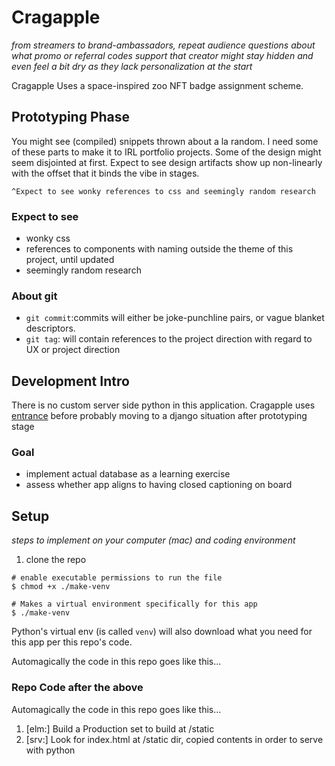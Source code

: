 
# Cragapple
_from streamers to brand-ambassadors,  repeat audience questions about what promo or referral codes support that creator might stay hidden and even feel a bit dry as they lack personalization at the start_

Cragapple Uses a space-inspired zoo NFT badge assignment scheme.


## Prototyping Phase
 You might see (compiled) snippets thrown about a la random. I need some of these parts to make it to IRL portfolio projects.  Some of the design might seem disjointed at first.  Expect to see design artifacts show up non-linearly with the offset that it binds the vibe in stages.
 
    ^Expect to see wonky references to css and seemingly random research
 
### Expect to see

- wonky css
- references to components with naming outside the theme of this project, until updated
- seemingly random research

### About git

- ```git commit```:commits will either be joke-punchline pairs, or vague blanket descriptors.
- ```git tag```: will contain references to the project direction with regard to UX or project direction



## Development Intro
There is no custom server side python in this application.  Cragapple uses [entrance](https://github.com/ensoft/entrance) before probably moving to a django situation after prototyping stage



### Goal
- implement actual database as a learning exercise
- assess whether app aligns to having closed captioning on board


## Setup

_steps to implement on your computer (mac) and coding environment_

1. clone the repo

```
# enable executable permissions to run the file
$ chmod +x ./make-venv
```


```
# Makes a virtual environment specifically for this app
$ ./make-venv
```

Python's virtual env (is called `venv`) will also download what you need for this app per this repo's code.

Automagically the code in this repo goes like this...


### Repo Code after the above

Automagically the code in this repo goes like this...

1. [elm:] Build a Production set to build at /static
1. [srv:] Look for index.html at /static dir, copied contents in order to serve with python
